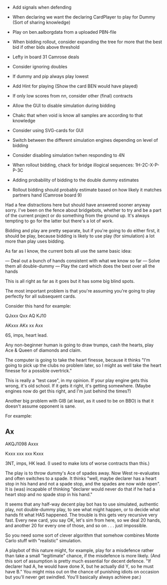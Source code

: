 - Add signals when defending
- When declaring we want the declaring CardPlayer to play for Dummy (Sort of sharing knowledge)
- Play on ben.aalborgdata from a uploaded PBN-file
- When bidding rollout, consider expanding the tree for more that the best bid if other bids above threshold



- Lefty in board 31 Camrose deals
- Consider ignoring doubles
- If dummy and pip always play lowest
- Add Hint for playing (Show the card BEN would have played)
- If only low scores from nn, consider other (final) contracts
- Allow the GUI to disable simulation during bidding
- Chakc that when void is know all samples are according to that knowledge

- Consider using SVG-cards for GUI
- Switch between the different simulation engines depending on level of bidding
- Consider disabling simulation twhen responding to 4N

- When rollout bidding, chack for bridge illogical sequences: 1H-2C-X-P-P-3C

- Adding probability of bidding to the double dummy estimates

- Rollout bidding should probably estimate based on how likely it matches partners hand (Camrose board 9)


 Had a few distractions here but should have answered sooner anyway sorry. I've been on the fence about bridgebots, whether to try and be a part of the current project or do something from the ground up. It's always tempting to go for the latter but there's a lot of work.

Bidding and play are pretty separate, but if you're going to do either first, it should be play, because bidding is likely to use play (for simulation) a lot more than play uses bidding.

As far as I know, the current bots all use the same basic idea:

— Deal out a bunch of hands consistent with what we know so far
— Solve them all double-dummy
— Play the card which does the best over all the hands

This is all right as far as it goes but it has some big blind spots.

The most important problem is that you're assuming you're going to play perfectly for all subsequent cards.

Consider this hand for example:

QJxxx
Qxx
AQ
KJ10

AKxxx
AKx
xx
Axx

6S, imps, heart lead.

Any non-beginner human is going to draw trumps, cash the hearts, play Ace & Queen of diamonds and claim.

The computer is going to take the heart finesse, because it thinks "I'm going to pick up the clubs no problem later, so I might as well take the heart finesse for a possible overtrick."

This is really a "test case", in my opinion. If your play engine gets this wrong, it's old school. If it gets it right, it's getting somewhere. (Maybe engines now do get this right, and I'm just behind the times?)

Another big problem with GIB (at least, as it used to be on BBO) is that it doesn't assume opponent is sane.

For example:

Ax
-
AKQJ1098
Axxx

Kxxx
xxx
xxx
Kxxx

3NT, imps, HK lead. (I used to make lots of worse contracts than this.)

The play is to throw dummy's Ace of spades away. Now West re-evaluates and often switches to a spade. It thinks "well, maybe declarer has a heart stop in his hand and not a spade stop, and the spades are now wide open". It is (was) incapable of thinking "declarer would never do that if he had a heart stop and no spade stop in his hand."


It seems that any half-way decent play bot has to use simulated, authentic play, not double-dummy play, to see what might happen, or to decide what hands fit what HAS happened. The trouble is this gets very recursive very fast. Every new card, you say OK, let's sim from here, so we deal 20 hands, and another 20 for every one of those, and so on . . . just impossible.

So you need some sort of clever algorithm that somehow combines Monte Carlo stuff with "realistic" simulation.

A playbot of this nature might, for example, play for a misdefence rather than take a small "legitimate" chance, if the misdefence is more likely. (And this sort of assumption is pretty much essential for decent defence. "If declarer had A, he would have done X, but he actually did Y, so he must have B." You might miss out on the chance of punishing idiots on occasion but you'll never get swindled. You'll basically always achieve par.)
